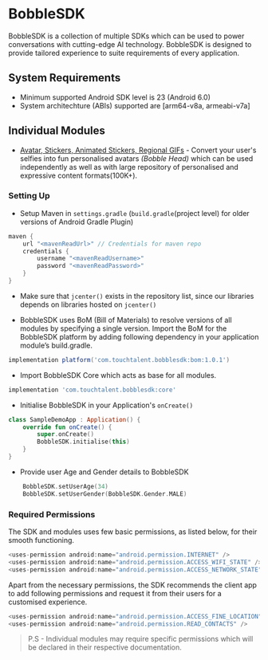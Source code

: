 # BobbleSDK

BobbleSDK is a collection of multiple SDKs which can be used to power conversations with cutting-edge AI technology. BobbleSDK is designed to provide tailored experience to suite requirements of every application. 

## <a name="requirements"></a>System Requirements
- Minimum supported Android SDK level is 23 (Android 6.0)
- System architechture (ABIs) supported are [arm64-v8a, armeabi-v7a]

## Individual Modules

- [Avatar, Stickers, Animated Stickers, Regional GIFs](content.md) - Convert your user's selfies into fun personalised avatars <i>(Bobble Head)</i> which can be used independently as well as with large repository of personalised and expressive content formats(100K+).


### <a name="setup"></a>Setting Up

- Setup Maven in `settings.gradle` (`build.gradle`(project level) for older versions of Android Gradle Plugin)
```groovy
maven {
    url "<mavenReadUrl>" // Credentials for maven repo
    credentials {
        username "<mavenReadUsername>"
        password "<mavenReadPassword>"
    }
}
```
- Make sure that `jcenter()` exists in the repository list, since our libraries depends on libraries hosted on `jcenter()`

- BobbleSDK uses BoM (Bill of Materials) to resolve versions of all modules by specifying a single version. Import the BoM for the BobbleSDK platform by adding following dependency in your application module’s build.gradle. 
```groovy
implementation platform('com.touchtalent.bobblesdk:bom:1.0.1')
```

- Import BobbleSDK Core which acts as base for all modules.
```groovy
implementation 'com.touchtalent.bobblesdk:core'
```

- Initialise BobbleSDK in your Application's ```onCreate()```
```kotlin
class SampleDemoApp : Application() {
    override fun onCreate() {
        super.onCreate()
        BobbleSDK.initialise(this)
    }
}
```
- Provide user Age and Gender details to BobbleSDK
```kotlin
    BobbleSDK.setUserAge(34)
    BobbleSDK.setUserGender(BobbleSDK.Gender.MALE)
```

### <a name="permissions"></a>Required Permissions

The SDK and modules uses few basic permissions, as listed below, for their smooth functioning. 

```java
<uses-permission android:name="android.permission.INTERNET" />
<uses-permission android:name="android.permission.ACCESS_WIFI_STATE" />
<uses-permission android:name="android.permission.ACCESS_NETWORK_STATE" />
```
Apart from the necessary permissions, the SDK recommends the client app to add following permissions and request it from their users for a customised experience.
```java
<uses-permission android:name="android.permission.ACCESS_FINE_LOCATION" />
<uses-permission android:name="android.permission.READ_CONTACTS" />
```

>P.S - Individual modules may require specific permissions which will be declared in their respective documentation.

